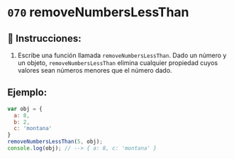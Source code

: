 # `070` removeNumbersLessThan

## 📝 Instrucciones:

1. Escribe una función llamada `removeNumbersLessThan`. Dado un número y un objeto, `removeNumbersLessThan` elimina cualquier propiedad cuyos valores sean números menores que el número dado. 

## Ejemplo:

```Javascript
var obj = {
  a: 8,
  b: 2,
  c: 'montana'
}
removeNumbersLessThan(5, obj);
console.log(obj); // --> { a: 8, c: 'montana' }
```
